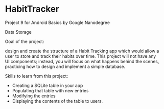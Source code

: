 # HabitTracker
Project 9 for Android Basics by Google Nanodegree

Data Storage

Goal of the project:

design and create the structure of a Habit Tracking app which would allow a user
to store and track their habits over time. This project will not have any UI
components; instead, you will focus on what happens behind the scenes, practicing
how to design and implement a simple database.


Skills to learn from this project:

* Creating a SQLite table in your app
* Populating that table with new entries
* Modifying the entries
* Displaying the contents of the table to users.
